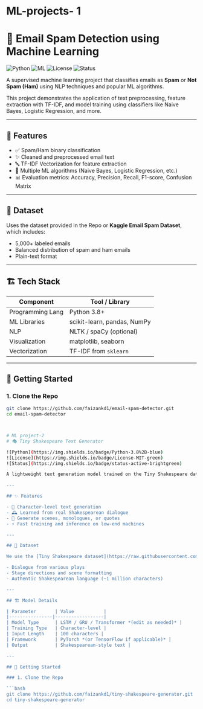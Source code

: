 # ML-projects- 1
# 📧 Email Spam Detection using Machine Learning

![Python](https://img.shields.io/badge/Python-3.8%2B-blue)
![ML](https://img.shields.io/badge/Machine%20Learning-Scikit--Learn-orange)
![License](https://img.shields.io/badge/License-MIT-green)
![Status](https://img.shields.io/badge/Status-Active-brightgreen)

A supervised machine learning project that classifies emails as **Spam** or **Not Spam (Ham)** using NLP techniques and popular ML algorithms.

This project demonstrates the application of text preprocessing, feature extraction with TF-IDF, and model training using classifiers like Naive Bayes, Logistic Regression, and more.

---

## 🧠 Features

- ✅ Spam/Ham binary classification
- ✨ Cleaned and preprocessed email text
- 🔤 TF-IDF Vectorization for feature extraction
- 🤖 Multiple ML algorithms (Naive Bayes, Logistic Regression, etc.)
- 📊 Evaluation metrics: Accuracy, Precision, Recall, F1-score, Confusion Matrix

---

## 📁 Dataset

Uses the dataset provided in the Repo or **Kaggle Email Spam Dataset**, which includes:
- 5,000+ labeled emails
- Balanced distribution of spam and ham emails
- Plain-text format

---

## 🏗️ Tech Stack

| Component         | Tool / Library        |
|------------------|------------------------|
| Programming Lang | Python 3.8+            |
| ML Libraries     | scikit-learn, pandas, NumPy |
| NLP              | NLTK / spaCy (optional) |
| Visualization    | matplotlib, seaborn    |
| Vectorization    | TF-IDF from `sklearn`  |

---

## 🚀 Getting Started

### 1. Clone the Repo

```bash
git clone https://github.com/faizankd1/email-spam-detector.git
cd email-spam-detector



# ML project-2
# 🎭 Tiny Shakespeare Text Generator

![Python](https://img.shields.io/badge/Python-3.8%2B-blue)
![License](https://img.shields.io/badge/License-MIT-green)
![Status](https://img.shields.io/badge/status-active-brightgreen)

A lightweight text generation model trained on the Tiny Shakespeare dataset (~1MB of Shakespeare's plays). It generates poetic, dramatic, and stylized text in the flavor of the Bard himself — perfect for creative projects, AI writing experiments, or just having fun with Renaissance English.

---

## ✨ Features

- 🧠 Character-level text generation
- 🕰️ Learned from real Shakespearean dialogue
- 💬 Generate scenes, monologues, or quotes
- ⚡ Fast training and inference on low-end machines

---

## 📂 Dataset

We use the [Tiny Shakespeare dataset](https://raw.githubusercontent.com/karpathy/char-rnn/master/data/tinyshakespeare/input.txt), which contains:

- Dialogue from various plays
- Stage directions and scene formatting
- Authentic Shakespearean language (~1 million characters)

---

## 🏗️ Model Details

| Parameter       | Value           |
|----------------|------------------|
| Model Type      | LSTM / GRU / Transformer *(edit as needed)* |
| Training Type   | Character-level |
| Input Length    | 100 characters |
| Framework       | PyTorch *(or TensorFlow if applicable)* |
| Output          | Shakespearean-style text |

---

## 🚀 Getting Started

### 1. Clone the Repo

```bash
git clone https://github.com/faizankd1/tiny-shakespeare-generator.git
cd tiny-shakespeare-generator

